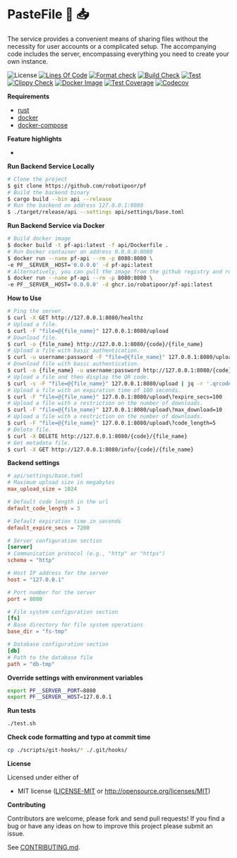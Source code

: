 # PasteFile 📁 📥
The service provides a convenient means of sharing files without the necessity for user accounts or a complicated setup. The accompanying code includes the server, encompassing everything you need to create your own instance.

![License](https://img.shields.io/github/license/robatipoor/pf)
[![Lines Of Code](https://tokei.rs/b1/github/robatipoor/pf?category=code)](https://github.com/robatipoor/pf)
[![Format check](https://github.com/robatipoor/pf/actions/workflows/code-formater.yml/badge.svg)](https://github.com/robatipoor/pf/actions/workflows/code-formater.yml)
[![Build Check](https://github.com/robatipoor/pf/actions/workflows/build-checker.yml/badge.svg)](https://github.com/robatipoor/pf/actions/workflows/build-checker.yml)
[![Test](https://github.com/robatipoor/pf/actions/workflows/test.yml/badge.svg)](https://github.com/robatipoor/pf/actions/workflows/test.yml)
[![Clippy Check](https://github.com/robatipoor/pf/actions/workflows/code-linter.yml/badge.svg)](https://github.com/robatipoor/pf/actions/workflows/code-linter.yml)
[![Docker Image](https://github.com/robatipoor/pf/actions/workflows/image-builder.yml/badge.svg)](https://github.com/robatipoor/pf/actions/workflows/image-builder.yml)
[![Test Coverage](https://github.com/robatipoor/pf/actions/workflows/test-coverage.yml/badge.svg)](https://github.com/robatipoor/pf/actions/workflows/test-coverage.yml)
[![Codecov](https://codecov.io/gh/robatipoor/pf/branch/main/graph/badge.svg?token=BIMUKRJPE7)](https://codecov.io/gh/robatipoor/pf)

**Requirements**

- [rust](https://www.rust-lang.org/tools/install)
- [docker](https://www.docker.com/)
- [docker-compose](https://docs.docker.com/compose/)

**Feature highlights**

* 

**Run Backend Service Locally**

```sh
# Clone the project
$ git clone https://github.com/robatipoor/pf
# Build the backend binary
$ cargo build --bin api --release
# Run the backend on address 127.0.0.1:8080
$ ./target/release/api --settings api/settings/base.toml
```
**Run Backend Service via Docker**

```sh
# Build docker image
$ docker build -t pf-api:latest -f api/Dockerfile .
# Run Docker container on address 0.0.0.0:8080
$ docker run --name pf-api --rm -p 8080:8080 \
-e PF__SERVER__HOST='0.0.0.0' -d pf-api:latest
# Alternatively, you can pull the image from the github registry and run container
$ docker run --name pf-api --rm -p 8080:8080 \
-e PF__SERVER__HOST='0.0.0.0' -d ghcr.io/robatipoor/pf-api:latest
```

**How to Use**

```sh
# Ping the server.
$ curl -X GET http://127.0.0.1:8080/healthz
# Upload a file.
$ curl -F "file=@{file_name}" 127.0.0.1:8080/upload
# Download file.
$ curl -o {file_name} http://127.0.0.1:8080/{code}/{file_name}
# Upload a file with basic authentication.
$ curl -u username:password -F "file=@{file_name}" 127.0.0.1:8080/upload
# Download file with basic authentication.
$ curl -o {file_name} -u username:password http://127.0.0.1:8080/{code}/{file_name}
# Upload a file and then display the QR code.
$ curl -s -F "file=@{file_name}" 127.0.0.1:8080/upload | jq -r '.qrcode' | base64 -d; echo
# Upload a file with an expiration time of 100 seconds.
$ curl -F "file=@{file_name}" 127.0.0.1:8080/upload\?expire_secs=100
# Upload a file with a restriction on the number of downloads.
$ curl -F "file=@{file_name}" 127.0.0.1:8080/upload\?max_download=10
# Upload a file with a restriction on the number of downloads.
$ curl -F "file=@{file_name}" 127.0.0.1:8080/upload\?code_length=5
# Delete file.
$ curl -X DELETE http://127.0.0.1:8080/{code}/{file_name}
# Get metadata file.
$ curl -X GET http://127.0.0.1:8080/info/{code}/{file_name}
```

**Backend settings**

```toml
# api/settings/base.toml
# Maximum upload size in megabytes
max_upload_size = 1024

# Default code length in the url
default_code_length = 3

# Default expiration time in seconds
default_expire_secs = 7200

# Server configuration section
[server]
# Communication protocol (e.g., "http" or "https")
schema = "http"

# Host IP address for the server
host = "127.0.0.1"

# Port number for the server
port = 8080

# File system configuration section
[fs]
# Base directory for file system operations
base_dir = "fs-tmp"

# Database configuration section
[db]
# Path to the database file
path = "db-tmp"
```

**Override settings with environment variables**

```bash
export PF__SERVER__PORT=8080
export PF__SERVER__HOST=127.0.0.1
```

**Run tests**

```sh
./test.sh
```

**Check code formatting and typo at commit time**

```sh
cp ./scripts/git-hooks/* ./.git/hooks/
```

**License**

Licensed under either of

 * MIT license
   ([LICENSE-MIT](LICENSE) or http://opensource.org/licenses/MIT)

**Contributing**

Contributors are welcome, please fork and send pull requests! If you find a bug
or have any ideas on how to improve this project please submit an issue.

See [CONTRIBUTING.md](CONTRIBUTING.md).
